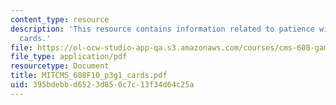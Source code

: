 ```yaml
---
content_type: resource
description: 'This resource contains information related to patience with patients:
  cards.'
file: https://ol-ocw-studio-app-qa.s3.amazonaws.com/courses/cms-608-game-design-fall-2010/395bdebbd6523d850c7c13f34d64c25a_MITCMS_608F10_p3g1_cards.pdf
file_type: application/pdf
resourcetype: Document
title: MITCMS_608F10_p3g1_cards.pdf
uid: 395bdebb-d652-3d85-0c7c-13f34d64c25a
---
```

